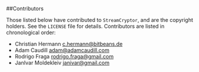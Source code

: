 ##Contributors

Those listed below have contributed to `StreamCryptor`, and are the copyright holders. See the `LICENSE` file for details. Contributors are listed in chronological order:

 * Christian Hermann <c.hermann@bitbeans.de>
 * Adam Caudill <adam@adamcaudill.com>
 * Rodrigo Fraga <rodrigo.fraga@gmail.com>
 * JanIvar Moldekleiv <janivar@gmail.com>

